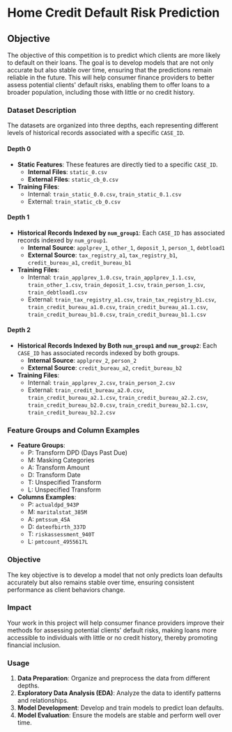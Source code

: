 # Home Credit Default Risk Prediction

## Objective

The objective of this competition is to predict which clients are more likely to default on their loans. The goal is to develop models that are not only accurate but also stable over time, ensuring that the predictions remain reliable in the future. This will help consumer finance providers to better assess potential clients' default risks, enabling them to offer loans to a broader population, including those with little or no credit history.

### Dataset Description

The datasets are organized into three depths, each representing different levels of historical records associated with a specific `CASE_ID`.

#### Depth 0

- **Static Features**: These features are directly tied to a specific `CASE_ID`.
  - **Internal Files**: `static_0.csv`
  - **External Files**: `static_cb_0.csv`
- **Training Files**:
  - Internal: `train_static_0.0.csv`, `train_static_0.1.csv`
  - External: `train_static_cb_0.csv`

#### Depth 1

- **Historical Records Indexed by `num_group1`**: Each `CASE_ID` has associated records indexed by `num_group1`.
  - **Internal Source**: `applprev_1`, `other_1`, `deposit_1`, `person_1`, `debtload1`
  - **External Source**: `tax_registry_a1`, `tax_registry_b1`, `credit_bureau_a1`, `credit_bureau_b1`
- **Training Files**:
  - Internal: `train_applprev_1.0.csv`, `train_applprev_1.1.csv`, `train_other_1.csv`, `train_deposit_1.csv`, `train_person_1.csv`, `train_debtload1.csv`
  - External: `train_tax_registry_a1.csv`, `train_tax_registry_b1.csv`, `train_credit_bureau_a1.0.csv`, `train_credit_bureau_a1.1.csv`, `train_credit_bureau_b1.0.csv`, `train_credit_bureau_b1.1.csv`

#### Depth 2

- **Historical Records Indexed by Both `num_group1` and `num_group2`**: Each `CASE_ID` has associated records indexed by both groups.
  - **Internal Source**: `applprev_2`, `person_2`
  - **External Source**: `credit_bureau_a2`, `credit_bureau_b2`
- **Training Files**:
  - Internal: `train_applprev_2.csv`, `train_person_2.csv`
  - External: `train_credit_bureau_a2.0.csv`, `train_credit_bureau_a2.1.csv`, `train_credit_bureau_a2.2.csv`, `train_credit_bureau_b2.0.csv`, `train_credit_bureau_b2.1.csv`, `train_credit_bureau_b2.2.csv`

### Feature Groups and Column Examples

- **Feature Groups**:
  - P: Transform DPD (Days Past Due)
  - M: Masking Categories
  - A: Transform Amount
  - D: Transform Date
  - T: Unspecified Transform
  - L: Unspecified Transform
- **Columns Examples**:
  - P: `actualdpd_943P`
  - M: `maritalstat_385M`
  - A: `pmtssum_45A`
  - D: `dateofbirth_337D`
  - T: `riskassessment_940T`
  - L: `pmtcount_4955617L`

### Objective

The key objective is to develop a model that not only predicts loan defaults accurately but also remains stable over time, ensuring consistent performance as client behaviors change.

### Impact

Your work in this project will help consumer finance providers improve their methods for assessing potential clients' default risks, making loans more accessible to individuals with little or no credit history, thereby promoting financial inclusion.

### Usage

1. **Data Preparation**: Organize and preprocess the data from different depths.
2. **Exploratory Data Analysis (EDA)**: Analyze the data to identify patterns and relationships.
3. **Model Development**: Develop and train models to predict loan defaults.
4. **Model Evaluation**: Ensure the models are stable and perform well over time.
